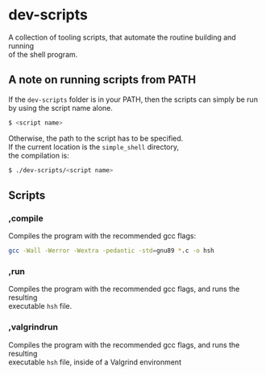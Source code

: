 # dev-scripts

A collection of tooling scripts, that automate the routine building and running
\
of the shell program.

## A note on running scripts from PATH

If the `dev-scripts` folder is in your PATH, then the scripts can simply be run
\
by using the script name alone.

```sh
$ <script name>
```

Otherwise, the path to the script has to be specified.
\
If the current location is the `simple_shell` directory,
\
the compilation is:

```sh
$ ./dev-scripts/<script name>
```

## Scripts

### ,compile

Compiles the program with the recommended gcc flags:

```sh
gcc -Wall -Werror -Wextra -pedantic -std=gnu89 *.c -o hsh
```

### ,run

Compiles the program with the recommended gcc flags, and runs the resulting
\
executable `hsh` file.

### ,valgrindrun

Compiles the program with the recommended gcc flags, and runs the resulting
\
executable `hsh` file, inside of a Valgrind environment
